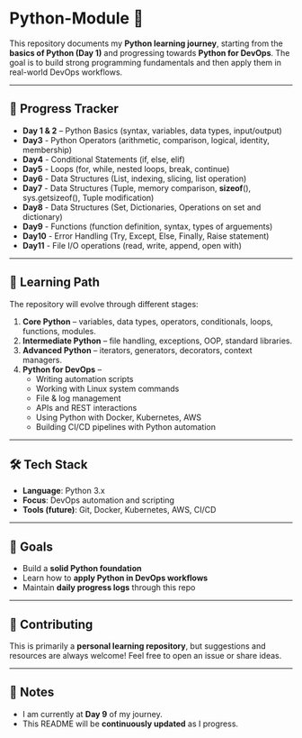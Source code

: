 # Python-Module 🚀  

This repository documents my **Python learning journey**, starting from the **basics of Python (Day 1)** and progressing towards **Python for DevOps**. The goal is to build strong programming fundamentals and then apply them in real-world DevOps workflows.  

---

## 📅 Progress Tracker  

- **Day 1 & 2** – Python Basics (syntax, variables, data types, input/output)    
- **Day3** - Python Operators (arithmetic, comparison, logical, identity, membership)
- **Day4** - Conditional Statements (if, else, elif)
- **Day5** - Loops (for, while, nested loops, break, continue)
- **Day6** - Data Structures (List, indexing, slicing, list operation)
- **Day7** - Data Structures (Tuple, memory comparison, __sizeof__(), sys.getsizeof(), Tuple modification)
- **Day8** - Data Structures (Set, Dictionaries, Operations on set and dictionary)
- **Day9** - Functions (function definition, syntax, types of arguements)
- **Day10** - Error Handling (Try, Except, Else, Finally, Raise statement)
- **Day11** - File I/O operations (read, write, append, open with)

---

## 📖 Learning Path  

The repository will evolve through different stages:  

1. **Core Python** – variables, data types, operators, conditionals, loops, functions, modules.  
2. **Intermediate Python** – file handling, exceptions, OOP, standard libraries.  
3. **Advanced Python** – iterators, generators, decorators, context managers.  
4. **Python for DevOps** –  
   - Writing automation scripts  
   - Working with Linux system commands  
   - File & log management  
   - APIs and REST interactions  
   - Using Python with Docker, Kubernetes, AWS  
   - Building CI/CD pipelines with Python automation  

---

## 🛠️ Tech Stack  

- **Language**: Python 3.x  
- **Focus**: DevOps automation and scripting  
- **Tools (future)**: Git, Docker, Kubernetes, AWS, CI/CD  

---

## 🎯 Goals  

- Build a **solid Python foundation**  
- Learn how to **apply Python in DevOps workflows**  
- Maintain **daily progress logs** through this repo  

---

## 🤝 Contributing  

This is primarily a **personal learning repository**, but suggestions and resources are always welcome! Feel free to open an issue or share ideas.  

---

## 📌 Notes  

- I am currently at **Day 9** of my journey.  
- This README will be **continuously updated** as I progress.  

